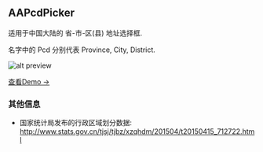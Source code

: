 ## AAPcdPicker

适用于中国大陆的 省-市-区(县) 地址选择框.

名字中的 Pcd 分别代表 Province, City, District. 

![alt preview](/preview.png?raw=true "preview")

[查看Demo →](https://runningdemo.github.io/AAPcdPicker/)

### 其他信息

* 国家统计局发布的行政区域划分数据: http://www.stats.gov.cn/tjsj/tjbz/xzqhdm/201504/t20150415_712722.html

